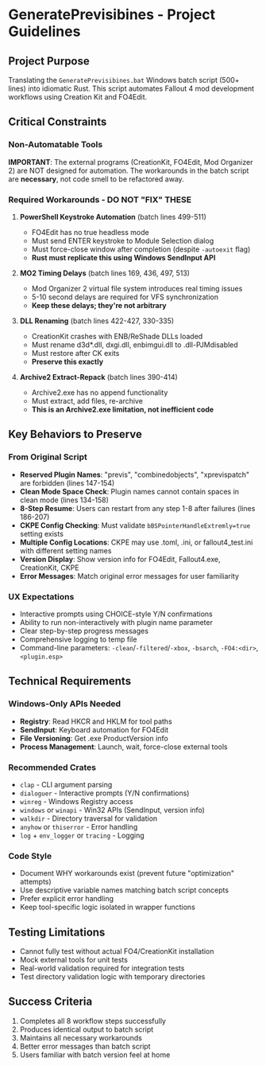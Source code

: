 # GeneratePrevisibines - Project Guidelines

## Project Purpose

Translating the `GeneratePrevisibines.bat` Windows batch script (500+ lines) into idiomatic Rust. This script automates Fallout 4 mod development workflows using Creation Kit and FO4Edit.

## Critical Constraints

### Non-Automatable Tools

**IMPORTANT**: The external programs (CreationKit, FO4Edit, Mod Organizer 2) are NOT designed for automation. The workarounds in the batch script are **necessary**, not code smell to be refactored away.

### Required Workarounds - DO NOT "FIX" THESE

1. **PowerShell Keystroke Automation** (batch lines 499-511)
   - FO4Edit has no true headless mode
   - Must send ENTER keystroke to Module Selection dialog
   - Must force-close window after completion (despite `-autoexit` flag)
   - **Rust must replicate this using Windows SendInput API**

2. **MO2 Timing Delays** (batch lines 169, 436, 497, 513)
   - Mod Organizer 2 virtual file system introduces real timing issues
   - 5-10 second delays are required for VFS synchronization
   - **Keep these delays; they're not arbitrary**

3. **DLL Renaming** (batch lines 422-427, 330-335)
   - CreationKit crashes with ENB/ReShade DLLs loaded
   - Must rename d3d*.dll, dxgi.dll, enbimgui.dll to .dll-PJMdisabled
   - Must restore after CK exits
   - **Preserve this exactly**

4. **Archive2 Extract-Repack** (batch lines 390-414)
   - Archive2.exe has no append functionality
   - Must extract, add files, re-archive
   - **This is an Archive2.exe limitation, not inefficient code**

## Key Behaviors to Preserve

### From Original Script

- **Reserved Plugin Names**: "previs", "combinedobjects", "xprevispatch" are forbidden (lines 147-154)
- **Clean Mode Space Check**: Plugin names cannot contain spaces in clean mode (lines 134-158)
- **8-Step Resume**: Users can restart from any step 1-8 after failures (lines 186-207)
- **CKPE Config Checking**: Must validate `bBSPointerHandleExtremly=true` setting exists
- **Multiple Config Locations**: CKPE may use .toml, .ini, or fallout4_test.ini with different setting names
- **Version Display**: Show version info for FO4Edit, Fallout4.exe, CreationKit, CKPE
- **Error Messages**: Match original error messages for user familiarity

### UX Expectations

- Interactive prompts using CHOICE-style Y/N confirmations
- Ability to run non-interactively with plugin name parameter
- Clear step-by-step progress messages
- Comprehensive logging to temp file
- Command-line parameters: `-clean`/`-filtered`/`-xbox`, `-bsarch`, `-FO4:<dir>`, `<plugin.esp>`

## Technical Requirements

### Windows-Only APIs Needed

- **Registry**: Read HKCR and HKLM for tool paths
- **SendInput**: Keyboard automation for FO4Edit
- **File Versioning**: Get .exe ProductVersion info
- **Process Management**: Launch, wait, force-close external tools

### Recommended Crates

- `clap` - CLI argument parsing
- `dialoguer` - Interactive prompts (Y/N confirmations)
- `winreg` - Windows Registry access
- `windows` or `winapi` - Win32 APIs (SendInput, version info)
- `walkdir` - Directory traversal for validation
- `anyhow` or `thiserror` - Error handling
- `log` + `env_logger` or `tracing` - Logging

### Code Style

- Document WHY workarounds exist (prevent future "optimization" attempts)
- Use descriptive variable names matching batch script concepts
- Prefer explicit error handling
- Keep tool-specific logic isolated in wrapper functions

## Testing Limitations

- Cannot fully test without actual FO4/CreationKit installation
- Mock external tools for unit tests
- Real-world validation required for integration tests
- Test directory validation logic with temporary directories

## Success Criteria

1. Completes all 8 workflow steps successfully
2. Produces identical output to batch script
3. Maintains all necessary workarounds
4. Better error messages than batch script
5. Users familiar with batch version feel at home
